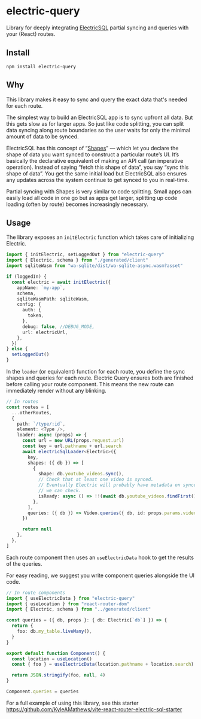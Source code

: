 # electric-query
Library for deeply integrating [ElectricSQL](https://electric-sql.com/) partial syncing and queries with your (React) routes.

## Install

`npm install electric-query`

## Why

This library makes it easy to sync and query the exact data that's needed for each route.

The simplest way to build an ElectricSQL app is to sync upfront all data. But this gets slow as for larger apps. So just like code splitting, you can split data syncing along route boundaries so the user waits for only the minimal amount of data to be synced.

ElectricSQL has this concept of “[Shapes](https://electric-sql.com/docs/usage/data-access/shapes)” — which let you declare the shape of data you want synced to construct a particular route’s UI. It’s basically the declarative equivalent of making an API call (an imperative operation). Instead of saying “fetch this shape of data”, you say “sync this shape of data”. You get the same initial load but ElectricSQL also ensures any updates across the system continue to get synced to you in real-time.

Partial syncing with Shapes is very similar to code splitting. Small apps can easily load all code in one go but as apps get larger, splitting up code loading (often by route) becomes increasingly necessary.

## Usage

The library exposes an `initElectric` function which takes care of initializing
Electric.

```ts
import { initElectric, setLoggedOut } from "electric-query"
import { Electric, schema } from "./generated/client"
import sqliteWasm from "wa-sqlite/dist/wa-sqlite-async.wasm?asset"

if (loggedIn) {
  const electric = await initElectric({
    appName: `my-app`,
    schema,
    sqliteWasmPath: sqliteWasm,
    config: {
      auth: {
        token,
      },
      debug: false, //DEBUG_MODE,
      url: electricUrl,
    },
  })
} else {
  setLoggedOut()
}
```

In the `loader` (or equivalent) function for each route, you define the sync shapes
and queries for each route. Electric Query ensures both are finished before
calling your route component. This means the new route can immediately render
without any blinking.

```ts
// In routes
const routes = [
  ...otherRoutes,
  {
    path: `/type/:id`,
    element: <Type />,
    loader: async (props) => {
      const url = new URL(props.request.url)
      const key = url.pathname + url.search
      await electricSqlLoader<Electric>({
        key,
        shapes: ({ db }) => [
          {
            shape: db.youtube_videos.sync(),
            // Check that at least one video is synced.
            // Eventually Electric will probably have metadata on synced status
            // we can check.
            isReady: async () => !!(await db.youtube_videos.findFirst()),
          },
        ],
        queries: ({ db }) => Video.queries({ db, id: props.params.videoId }),
      })

      return null
    },
  },
]
```

Each route component then uses an `useElectricData` hook to get the results
of the queries.

For easy reading, we suggest you write component queries alongside the UI code.

```ts
// In route components
import { useElectricData } from "electric-query"
import { useLocation } from "react-router-dom"
import { Electric, schema } from "../generated/client"

const queries = ({ db, props }: { db: Electric[`db`] }) => {
  return {
    foo: db.my_table.liveMany(),
  }
}

export default function Component() {
  const location = useLocation()
  const { foo } = useElectricData(location.pathname + location.search)

  return JSON.stringify(foo, null, 4)
}

Component.queries = queries
```

For a full example of using this library, see this starter https://github.com/KyleAMathews/vite-react-router-electric-sql-starter
